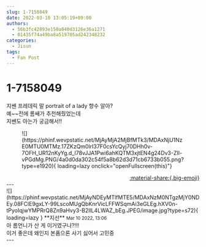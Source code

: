 ```yaml
---
slug: 1-7158049
date: 2022-03-10 13:05:19+09:00
authors:
  - 56b3fc42893e150a040d3126e36a1271
  - 01435f74a49ba8a519705ad242348232
categories:
  - Jisun
tags:
  - Fan Post
---
```


# 1-7158049

<div class="post-container" markdown="1">
<div class="content-container md-sidebar__scrollwrap" markdown="1">

지쎈 프레데릭 말 portrait of a lady 향수 알아?<br>예~~전에 롬쌔가 추천해줬었는데<br>지쎈도 아는가 궁금해서!!
<figure markdown="1">
![](https://phinf.wevpstatic.net/MjAyMjA2MjBfMTk3/MDAxNjU1NzE0MTU0MTMz.17ZKzQm0lrI37F0csYcQyj70DHh0v-7OFH_UR12nKyYg.d_l78vJJA1Pwi6ahKQTM3xjtEN4g24Dv3-ZIl-vPGdMg.PNG/4a0d0da302c54f5a8b62d3d71cb6733b055.png?type=e1920){ loading=lazy onclick="openFullscreen(this)"}
</figure>


</div>
</div>

<div style="text-align: right;" markdown="1">
<a href="https://weverse.io/fromis9/fanpost/1-7158049" style="text-align: right;">:material-share:{.big-emoji}</a>
</div>
---

<div class="comments-container md-sidebar__scrollwrap" markdown="1">
<div class="comment" markdown="1">
<div class='id-container' markdown="1">
![](https://phinf.wevpstatic.net/MjAyNDEyMTlfMTE5/MDAxNzM0NTgzMjY0NDEy.08FClE9gxLY-99LscoMUgQbKnrVicLFFWSqmAi3eGLEg.hXV0n-tPyoIqjwYMPRrQ8Zn9aHvy3-B2llL4LWAZ_bEg.JPEG/image.jpg?type=s72){ loading=lazy }
**<span class="artist">지선</span>** <small>Mar 10 2022, 13:06</small><br>
</div>
<div class='comment-body' markdown="1">
아 롬언니가 산 게 이거였구나?!!!<br>이거 좋은데 왜인지 본품으론 사기 싫어서 고민중
</div>
</div>
</div>
---
